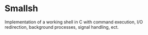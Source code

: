# Smallsh
Implementation of a working shell in C with command execution, I/O redirection, background processes, signal handling, ect.

